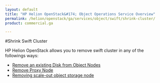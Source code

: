 ```yaml
---
layout: default
title: "HP Helion OpenStack&#174; Object Operations Service Overview"
permalink: /helion/openstack/ga/services/object/swift/shrink-cluster/
product: commercial.ga

---
```

<!--UNDER REVISION-->

<script>

function PageRefresh {
onLoad="window.refresh"
}

PageRefresh();

</script>

<!--
<p style="font-size: small;"> <a href="/helion/openstack/ga/services/object/overview/">&#9664; PREV</a> | <a href="/helion/openstack/services/overview/">&#9650; UP</a> | <a href=" /helion/openstack/ga/services/swift/deployment/"> NEXT &#9654</a> </p>-->

#Shrink Swift Cluster

HP Helion OpenStack allows you to remove swift cluster in any of the followings ways:


* [Remove an existing Disk from Object Nodes]( /helion/openstack/ga/services/swift/deployment/remove-existing-disk/)
* [Remove Proxy Node]( )
* [Removing scale-out object storage node]( )
